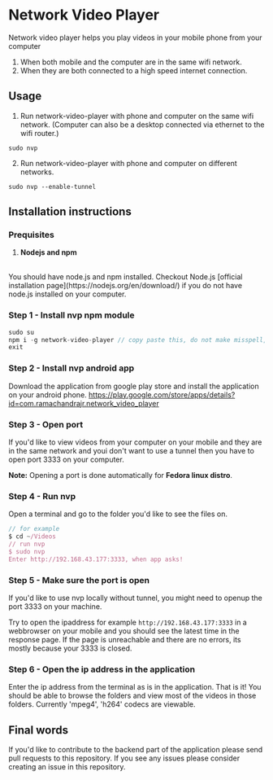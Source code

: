 # Network Video Player
Network video player helps you play videos in your mobile phone from your computer
1. When both mobile and the computer are in the same wifi network.
2. When they are both connected to a high speed internet connection.

## Usage
1. Run network-video-player with phone and computer on the same wifi network. (Computer can also be a desktop connected via ethernet to the wifi router.)
```
sudo nvp
```
2. Run network-video-player with phone and computer on different networks.
```
sudo nvp --enable-tunnel
```


## Installation instructions 
### Prequisites
1. **Nodejs and npm**
<br/>
You should have node.js and npm installed. Checkout Node.js [official installation page](https://nodejs.org/en/download/) if you do not have node.js installed on your computer.


### Step 1 - Install nvp npm module
```javascript
sudo su
npm i -g network-video-player // copy paste this, do not make misspell, as you are a super user.
exit
```


### Step 2 - Install nvp android app
Download the application from google play store and install the application on your android phone. 
https://play.google.com/store/apps/details?id=com.ramachandrajr.network_video_player


### Step 3 - Open port
If you'd like to view videos from your computer on your mobile and they are in the same network and youi don't want to use a tunnel then you have to open port 3333 on your computer. 

__Note:__ Opening a port is done automatically for __Fedora linux distro__.


### Step 4 - Run nvp
Open a terminal and go to the folder you'd like to see the files on.

```javascript
// for example
$ cd ~/Videos
// run nvp
$ sudo nvp
Enter http://192.168.43.177:3333, when app asks!
```


### Step 5 - Make sure the port is open
If you'd like to use nvp locally without tunnel, you might need to openup the port 3333 on your machine.

Try to open the ipaddress for example `http://192.168.43.177:3333` in a webbrowser on your mobile and you should see the latest time in the response page. If the page is unreachable and there are no errors, its mostly because your 3333 is closed.


### Step 6 - Open the ip address in the application
Enter the ip address from the terminal as is in the application. That is it! You should be able to browse the folders and view most of the videos in those folders. Currently 'mpeg4', 'h264' codecs are viewable.


## Final words
If you'd like to contribute to the backend part of the application please send pull requests to this repository.
If you see any issues please consider creating an issue in this repository.